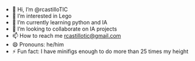 - 👋 Hi, I’m @rcastilloTIC
- 👀 I’m interested in Lego
- 🌱 I’m currently learning python and IA
- 💞️ I’m looking to collaborate on IA projects
- 📫 How to reach me rcastillotic@gmail.com
- 😄 Pronouns: he/him
- ⚡ Fun fact: I have minifigs enough to do more than 25 times my height

<!---
rcastilloTIC/rcastilloTIC is a ✨ special ✨ repository because its `README.md` (this file) appears on your GitHub profile.
You can click the Preview link to take a look at your changes.
--->
